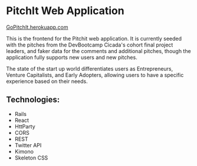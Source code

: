 # PitchIt Web Application
[GoPitchIt.herokuapp.com](http://gopitchit.herokuapp.com)

This is the frontend for the Pitchit web application. It is currently seeded with the pitches from the DevBootcamp Cicada's cohort final project leaders, and faker data for the comments and additional pitches, though the application fully supports new users and new pitches.

The state of the start up world differentiates users as Entrepreneurs, Venture Capitalists, and Early Adopters, allowing users to have a specific experience based on their needs.

## Technologies:

 - Rails
 - React
 - HttParty
 - CORS
 - REST
 - Twitter API
 - Kimono
 - Skeleton CSS
